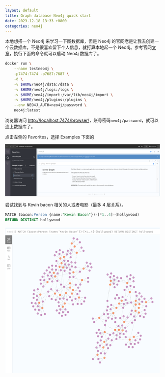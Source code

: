 ```yaml
---
layout: default
title: Graph database Neo4j quick start
date: 2023-12-18 13:33 +0800
categories: neo4j
---
```


本地想搭一个 Neo4j 来学习一下图数据库，但是 Neo4j 的官网老是让我去创建一个云数据库，不是很喜欢留下个人信息，就打算本地起一个 Neo4j。参考官网[文章](https://neo4j.com/developer/docker-run-neo4j/)，执行下面的命令就可以启动 Neo4j 数据库了。

```bash
docker run \
    --name testneo4j \
    -p7474:7474 -p7687:7687 \
    -d \
    -v $HOME/neo4j/data:/data \
    -v $HOME/neo4j/logs:/logs \
    -v $HOME/neo4j/import:/var/lib/neo4j/import \
    -v $HOME/neo4j/plugins:/plugins \
    --env NEO4J_AUTH=neo4j/password \
    neo4j:latest
```

浏览器访问 [http://localhost:7474/browser/](http://localhost:7474/browser/)，账号密码`neo4j/password`，就可以连上数据库了。

点击左侧的 Favorites，选择 Examples 下面的

<img src="/images/neo4j-example.png" style="width: 800px" />

尝试找到与 Kevin bacon 相关的人或者电影（最多 4 层关系）。

```sql
MATCH (bacon:Person {name:"Kevin Bacon"})-[*1..4]-(hollywood)
RETURN DISTINCT hollywood
```

<img src="/images/neo4j_query.png" style="width: 800px" />
